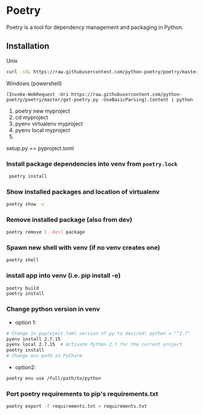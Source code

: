 # Poetry
Poetry is a tool for dependency management and packaging in Python.

## Installation
Unix
```bash
curl -sSL https://raw.githubusercontent.com/python-poetry/poetry/master/get-poetry.py | python
```
Windows (powershell)
```
(Invoke-WebRequest -Uri https://raw.githubusercontent.com/python-poetry/poetry/master/get-poetry.py -UseBasicParsing).Content | python
```

1. poetry new myproject
2. cd myproject
3. pyenv virtualenv myproject
4. pyenv local myproject
5. 

setup.py == pyproject.toml

### Install package dependencies into venv from `poetry.lock`
```bash
 poetry install
 ```
### Show installed packages and location of virtualenv
```bash
poetry show -v
 ```
 ### Remove installed package (also from dev)
```bash
poetry remove [--dev] package
```
### Spawn new shell with venv (if no venv creates one)
```bash
poetry shell
```
### install app into venv (i.e. pip install -e)
```bash
poetry build
poetry install
```
### Change python version in venv
* option 1:
```bash
# Change in pyproject.toml version of py to desired: python = "^2.7"
pyenv install 2.7.15
pyenv local 2.7.15  # Activate Python 2.7 for the current project
poetry install
# Change env path in PyCharm
```
* option2:
```bash
poetry env use /full/path/to/python
```

### Port poetry requirements to pip's requirements.txt
```bash
poetry export -f requirements.txt > requirements.txt
```
<!--stackedit_data:
eyJoaXN0b3J5IjpbLTQzNzAzOTUwMCwtMTY1OTgxMTIxM119
-->